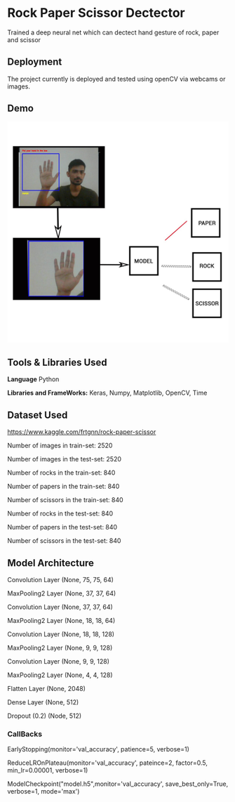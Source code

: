 
# Rock Paper Scissor Dectector

Trained a deep neural net which can dectect hand gesture of rock, paper and scissor


## Deployment

The project currently is deployed and tested using openCV via webcams or images.

## Demo

![App Screenshot](https://github.com/nakulsingh1289/Projects/blob/master/Rock%20Paper%20Scissors%20with%20AI%20using%20keras%20and%20openCV/demo.jpeg)
  
## Tools & Libraries Used  

**Language** Python

**Libraries and FrameWorks:** Keras, Numpy, Matplotlib, OpenCV, Time

## Dataset Used
https://www.kaggle.com/frtgnn/rock-paper-scissor

Number of images in  train-set: 2520

Number of images in the test-set: 2520

Number of rocks in the train-set: 840 

Number of papers in the train-set: 840

Number of scissors in the train-set: 840

Number of rocks in the test-set: 840

Number of papers in the test-set: 840

Number of scissors in the test-set: 840

## Model Architecture

Convolution Layer (None, 75, 75, 64)

MaxPooling2 Layer (None, 37, 37, 64)

Convolution Layer (None, 37, 37, 64) 

MaxPooling2 Layer (None, 18, 18, 64)  

Convolution Layer (None, 18, 18, 128)  

MaxPooling2 Layer (None, 9, 9, 128) 

Convolution Layer (None, 9, 9, 128)

MaxPooling2 Layer (None, 4, 4, 128)

Flatten Layer      (None, 2048)  

Dense Layer       (None, 512)

Dropout   (0.2)        (Node, 512)

### CallBacks 
 EarlyStopping(monitor='val_accuracy', patience=5, verbose=1)

  ReduceLROnPlateau(monitor='val_accuracy', pateince=2, factor=0.5, min_lr=0.00001, verbose=1)

  ModelCheckpoint("model.h5",monitor='val_accuracy', save_best_only=True, verbose=1, mode='max')

  


  

